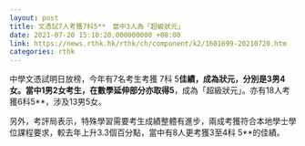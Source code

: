 ```yaml
---
layout: post
title: 文憑試7人考獲7科5**　當中3人為「超級狀元」
date: 2021-07-20 15:10:20.000000000 +08:00
link: https://news.rthk.hk/rthk/ch/component/k2/1601699-20210720.htm
categories: rthk
---
```


中學文憑試明日放榜，今年有7名考生考獲 7科 5**佳績，成為狀元，分別是3男4女。當中1男2女考生，在數學延伸部分亦取得5**，成為「超級狀元」。亦有18人考獲6科5**，涉及13男5女。

另外，考評局表示，特殊學習需要考生成績整體有進步，兩成考獲符合本地學士學位課程要求，較去年上升3.3個百分點，當中有8人更考獲3至4科 5**的佳績。
